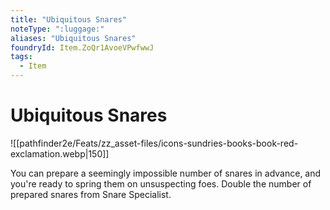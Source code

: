 ```yaml
---
title: "Ubiquitous Snares"
noteType: ":luggage:"
aliases: "Ubiquitous Snares"
foundryId: Item.ZoQr1AvoeVPwfwwJ
tags:
  - Item
---
```


# Ubiquitous Snares
![[pathfinder2e/Feats/zz_asset-files/icons-sundries-books-book-red-exclamation.webp|150]]

You can prepare a seemingly impossible number of snares in advance, and you're ready to spring them on unsuspecting foes. Double the number of prepared snares from Snare Specialist.
